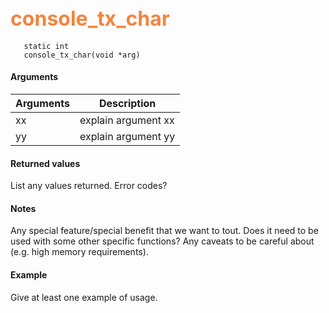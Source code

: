 ## <font color="#F2853F" style="font-size:24pt"> console_tx_char </font>

```no-highlight
   static int
   console_tx_char(void *arg)
```

#### Arguments

| Arguments | Description |
|-----------|-------------|
| xx |  explain argument xx  |
| yy |  explain argument yy  |

#### Returned values

List any values returned.
Error codes?

#### Notes

Any special feature/special benefit that we want to tout.
Does it need to be used with some other specific functions?
Any caveats to be careful about (e.g. high memory requirements).

#### Example

Give at least one example of usage.


